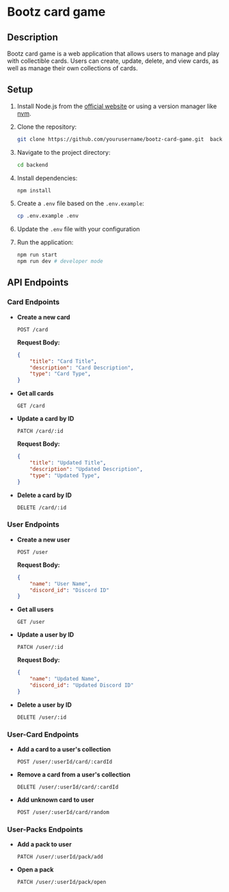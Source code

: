 # Bootz card game
## Description

Bootz card game is a web application that allows users to manage and play with collectible cards. Users can create, update, delete, and view cards, as well as manage their own collections of cards.

## Setup

1. Install Node.js from the [official website](https://nodejs.org/) or using a version manager like [nvm](https://github.com/nvm-sh/nvm).

2. Clone the repository:
    ```sh
    git clone https://github.com/yourusername/bootz-card-game.git  backend
    ```
3. Navigate to the project directory:
   ```sh
   cd backend
   ```
4. Install dependencies:
    ```sh
    npm install
    ```
5. Create a `.env` file based on the `.env.example`:
    ```sh
    cp .env.example .env
    ```
6. Update the `.env` file with your configuration
7. Run the application:
    ```sh
    npm run start
    npm run dev # developer mode
    ```

## API Endpoints

### Card Endpoints

- **Create a new card**
    ```http
    POST /card
    ```
    **Request Body:**
    ```json
    {
        "title": "Card Title",
        "description": "Card Description",
        "type": "Card Type",
    }
    ```

- **Get all cards**
    ```http
    GET /card
    ```

- **Update a card by ID**
    ```http
    PATCH /card/:id
    ```
    **Request Body:**
    ```json
    {
        "title": "Updated Title",
        "description": "Updated Description",
        "type": "Updated Type",
    }
    ```

- **Delete a card by ID**
    ```http
    DELETE /card/:id
    ```

### User Endpoints

- **Create a new user**
    ```http
    POST /user
    ```
    **Request Body:**
    ```json
    {
        "name": "User Name",
        "discord_id": "Discord ID"
    }
    ```

- **Get all users**
    ```http
    GET /user
    ```

- **Update a user by ID**
    ```http
    PATCH /user/:id
    ```
    **Request Body:**
    ```json
    {
        "name": "Updated Name",
        "discord_id": "Updated Discord ID"
    }
    ```

- **Delete a user by ID**
    ```http
    DELETE /user/:id
    ```

### User-Card Endpoints

- **Add a card to a user's collection**
    ```http
    POST /user/:userId/card/:cardId
    ```

- **Remove a card from a user's collection**
    ```http
    DELETE /user/:userId/card/:cardId
    ```

- **Add unknown card to user**
    ```http
    POST /user/:userId/card/random
    ```

### User-Packs Endpoints

- **Add a pack to user**
    ```http
    PATCH /user/:userId/pack/add
    ```

- **Open a pack**
    ```http
    PATCH /user/:userId/pack/open
    ```
